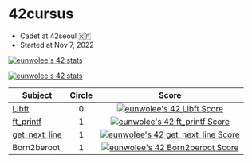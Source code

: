 # 42cursus
- Cadet at 42seoul 🇰🇷
- Started at Nov 7, 2022

[![eunwolee's 42 stats](https://badge42.vercel.app/api/v2/clb1l2gnk00160fmlwuxxmvs4/stats?cursusId=9&coalitionId=piscine)](https://github.com/JaeSeoKim/badge42)

[![eunwolee's 42 stats](https://badge42.vercel.app/api/v2/clb1l2gnk00160fmlwuxxmvs4/stats?cursusId=21&coalitionId=85)](https://github.com/JaeSeoKim/badge42)


|Subject|Circle|Score|
|-------|:----:|:---:|
|[Libft](https://github.com/EUNWOOLEEE/42cursus/tree/main/Libft)|0|[![eunwolee's 42 Libft Score](https://badge42.vercel.app/api/v2/clb1l2gnk00160fmlwuxxmvs4/project/2867997)](https://github.com/JaeSeoKim/badge42)|
|[ft_printf](https://github.com/EUNWOOLEEE/42cursus/tree/main/ft_printf)|1|[![eunwolee's 42 ft_printf Score](https://badge42.vercel.app/api/v2/clb1l2gnk00160fmlwuxxmvs4/project/2904542)](https://github.com/JaeSeoKim/badge42)|
|[get_next_line](https://github.com/EUNWOOLEEE/42cursus/tree/main/ft_printf)|1|[![eunwolee's 42 get_next_line Score](https://badge42.vercel.app/api/v2/clb1l2gnk00160fmlwuxxmvs4/project/2917237)](https://github.com/JaeSeoKim/badge42)
|Born2beroot|1|[![eunwolee's 42 Born2beroot Score](https://badge42.vercel.app/api/v2/clb1l2gnk00160fmlwuxxmvs4/project/2951454)](https://github.com/JaeSeoKim/badge42)
